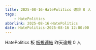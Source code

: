 ```yaml
---
title: 2025-08-16-HatePolitics 違規 0 人
tags:
    - HatePolitics
abbrlink: 2025-08-16-HatePolitics
date: HatePolitics-2025-08-16 12:00:00
---
```

HatePolitics 板 [板規連結](https://www.ptt.cc/bbs/HatePolitics/M.1617115262.A.D60.html)
昨天違規 0 人
